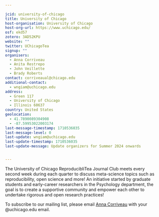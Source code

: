 ```yaml
---
    
jcid: university-of-chicago
title: University of Chicago
host-organisation: University of Chicago
host-org-url: https://www.uchicago.edu/
osf: ekd57
zotero: 3AD52KPU
website: ""
twitter: UChicagoTea
signup: ""
organisers:
  - Anna Corriveau
  - Anita Restrepo
  - John Veillette
  - Brady Roberts
contact: corriveaual@chicago.edu
additional-contact:
  - wngiam@uchicago.edu
address:
  - Green 117
  - University of Chicago
  - Illinois 60637
country: United States
geolocation:
  - 41.7890089304908
  - -87.59953022003174
last-message-timestamp: 1710536035
last-message-level: 0
last-update: wngiam@uchicago.edu
last-update-timestamp: 1710536035
last-update-message: Update organizers for Summer 2024 onwards


---
```


The University of Chicago ReproducibliTea Journal Club meets every second week during each quarter to discuss meta-science topics such as reproducibility, open science and more! An initiative started by graduate students and early-career researchers in the Psychology department, the goal is to create a supportive community and empower each other to undertake rigorous and open research practices!

To subscribe to our mailing list, please email [Anna Corriveau](mailto:corriveaual@uchicago.edu) with your @uchicago.edu email.
